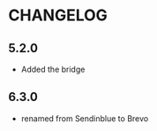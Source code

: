 CHANGELOG
=========

5.2.0
-----

 * Added the bridge

6.3.0
----
* renamed from Sendinblue to Brevo
